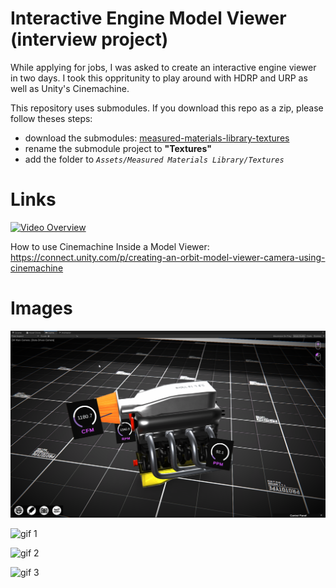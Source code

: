 # Interactive Engine Model Viewer (interview project)
While applying for jobs, I was asked to create an interactive engine viewer in two days. 
I took this oppritunity to play around with HDRP and URP as well as Unity's Cinemachine.

This repository uses submodules. If you download this repo as a zip, please follow theses steps:

- download the submodules: [measured-materials-library-textures](https://github.com/ababilinski/measured-materials-library-textures)
- rename the submodule project to **"Textures"**
- add the folder to *`Assets/Measured Materials Library/Textures`*

# Links

[![Video Overview](https://img.youtube.com/vi/jFIPJumtBpQ/0.jpg)](https://www.youtube.com/watch?v=jFIPJumtBpQ)

How to use Cinemachine Inside a Model Viewer: https://connect.unity.com/p/creating-an-orbit-model-viewer-camera-using-cinemachine

# Images

![image 1](img/screen-grab-1.png)

![gif 1](img/sample-1.gif)

![gif 2](img/sample-2.gif)

![gif 3](img/sample-3.gif)